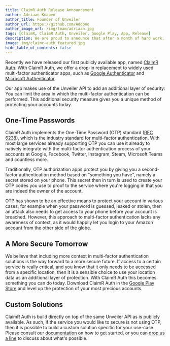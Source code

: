 ```yaml
---
title: ClaimR Auth Release Announcement
author: Adriaan Knapen
author_title: Founder of Unveiler
author_url: https://github.com/Addono
author_image_url: /img/team/adriaan.jpg
tags: [ClaimR, ClaimR Auth, Unveiler, Google Play, App, Release]
description: We are proud to announce that after a month of hard work, we have released Unveiler's first fully-fledged app, putting Unveiler's verified location technology directly in the hands of end users.
image: img/claimr-auth_featured.jpg
hide_table_of_contents: false
---
```


Recently we have released our first publicly available app, named [ClaimR Auth](https://play.google.com/store/apps/details?id=tools.claimr.auth).
With ClaimR Auth, we offer a drop-in replacement to widely used multi-factor authenticator apps, such as [Google Authenticator](https://play.google.com/store/apps/details?id=com.google.android.apps.authenticator2) and [Microsoft Authenticator](https://play.google.com/store/apps/details?id=com.azure.authenticator).

Our app makes use of the Unveiler API to add an additional layer of security: You can limit the area in which the multi-factor authentication can be performed.
This additional security measure gives you a unique method of protecting your accounts today.

<!--truncate-->

## One-Time Passwords

ClaimR Auth implements the One-Time Password (OTP) standard ([RFC 6238](https://tools.ietf.org/html/rfc6238)), which is the industry standard for multi-factor authentication.
With most large services already supporting OTP you can use it already to natively integrate with the multi-factor authentication process of your accounts at Google, Facebook, Twitter, Instagram, Steam, Microsoft Teams and countless more.

Traditionally, OTP authorization apps protect you by giving you a second-factor authentication method based on "something you have", namely a secret stored on your phone.
This secret then in turn is used to create your OTP codes you use to proof to the service where you're logging in that you are indeed the owner of the account.

OTP has shown to be an effective means to protect your account in various cases, for example when your password is guessed, leaked or stolen, then an attack also needs to get access to your phone before your account is breached.
However, this approach to multi-factor authentication lacks any awareness of context, as it would happily let you login to your Amazon account from the other side of the globe.

## A More Secure Tomorrow

We believe that including more context in multi-factor authentication solutions is the way forward to a more secure future.
If access to a certain service is really critical, and you know that it only needs to be accessed from a specific location, then it is a sensible choice to use your location data as an additional layer of protection.
With ClaimR Auth this becomes something you can do today.
Download ClaimR Auth in the [Google Play Store](https://play.google.com/store/apps/details?id=tools.claimr.auth) and level up the protection of your most precious accounts.

## Custom Solutions

ClaimR Auth is build directly on top of the same Unveiler API as is publicly available.
As such, if the service you would like to secure is not using OTP, then it is possible to build a custom solution specific for your use-case.
Please consult our [documentation](/docs) on how to get started, or you can [drop us a line](mailto:contact@unveiler.io) to discuss about what's possible.
